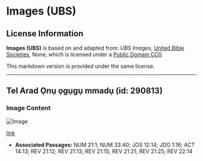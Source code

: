 # Images (UBS)

## License Information

**Images (UBS)** is based on and adapted from: _UBS Images_, [United Bible Societies](https://unitedbiblesocieties.org/), None, which is licensed under a [Public Domain CC0](https://creativecommons.org/public-domain/cc0/).

This markdown version is provided under the same license.



--------------------------------

## Tel Arad Ọnụ ọgụgụ mmadụ (id: 290813)

### Image Content

![Image](https://cdn.aquifer.bible/aquifer-content/resources/Media/WEB-0860_tel_arad_fortress.jpg)

[link](https://cdn.aquifer.bible/aquifer-content/resources/Media/WEB-0860_tel_arad_fortress.jpg)

* **Associated Passages:** NUM 21:1; NUM 33:40; JOS 12:14; JDG 1:16; ACT 14:13; REV 21:12; REV 21:13; REV 21:15; REV 21:21; REV 21:25; REV 22:14

